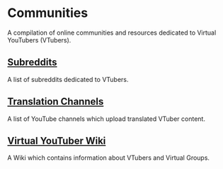 # Communities

A compilation of online communities and resources dedicated to Virtual YouTubers (VTubers).

## [Subreddits](subreddits.md)

A list of subreddits dedicated to VTubers.

## [Translation Channels](translators.md)

A list of YouTube channels which upload translated VTuber content.

## [Virtual YouTuber Wiki](https://virtualyoutuber.fandom.com)

A Wiki which contains information about VTubers and Virtual Groups.